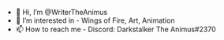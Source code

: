 - 👋 Hi, I’m @WriterTheAnimus
- 👀 I’m interested in - Wings of Fire, Art, Animation
- 📫 How to reach me - Discord: Darkstalker The Animus#2370

